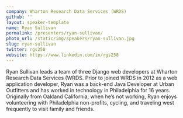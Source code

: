 ```yaml
---
company: Wharton Research Data Services (WRDS)
github: ''
layout: speaker-template
name: Ryan Sullivan
permalink: /presenters/ryan-sullivan/
photo_url: /static/img/speakers/ryan-sullivan.jpg
slug: ryan-sullivan
twitter: rgs258
website: https://www.linkedin.com/in/rgs258
---
```


Ryan Sullivan leads a team of three Django web developers at Wharton Research Data Services (WRDS. Prior to joined WRDS in 2012 as a web application developer, Ryan was a back-end Java Developer at Urban Outfitters and has worked in technology in Philadelphia for 16 years. Originally from Oakland California, when he’s not working, Ryan enjoys volunteering with Philadelphia non-profits, cycling, and traveling west frequently to visit family and friends.
